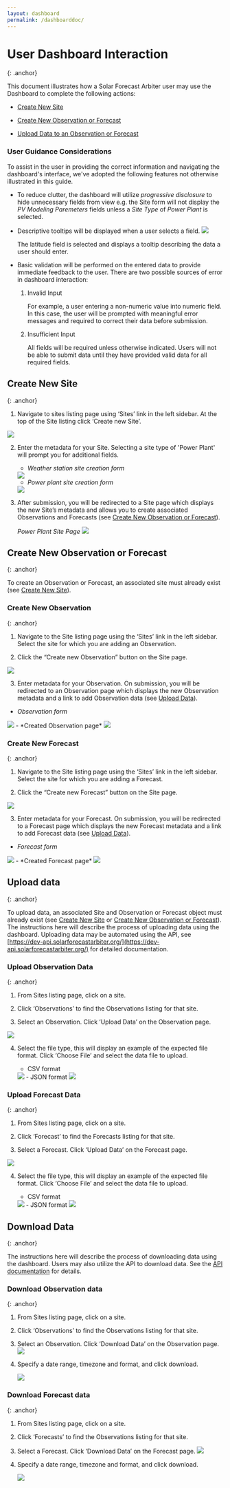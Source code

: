 ```yaml
---
layout: dashboard
permalink: /dashboarddoc/
---
```


User Dashboard Interaction
==========================
{: .anchor}

This document illustrates how a Solar Forecast Arbiter user may use the
Dashboard to complete the following actions:

-   [Create New Site](#create-new-site)

-   [Create New Observation or Forecast](#create-new-observation-or-forecast)

-   [Upload Data to an Observation or Forecast](#upload-data)

### User Guidance Considerations
To assist in the user in providing the correct information and
navigating the dashboard's interface, we've adopted the following
features not otherwise illustrated in this guide.

-  To reduce clutter, the dashboard will utilize *progressive
   disclosure* to hide unnecessary fields from view e.g. the
   Site form will not display the *PV Modeling Paremeters* fields
   unless a *Site Type* of *Power Plant* is selected.

-  Descriptive tooltips will be displayed when a user selects a field.
   <img class="my-3" src="/images/TooltipDetail.png" class="figure"/>
   <figcaption class="figure pb-2">The latitude field is selected and displays
   a tooltip describing the data a user should enter.</figcaption>

-  Basic validation will be performed on the entered data to provide
   immediate feedback to the user. There are two possible sources of
   error in dashboard interaction:

   1.  Invalid Input

       For example, a user entering a non-numeric value into numeric
       field. In this case, the user will be prompted with meaningful
       error messages and required to correct their data before submission. 

   2.  Insufficient Input

	   All fields will be required unless otherwise indicated. Users will
	   not be able to submit data until they have provided valid data
	   for all required fields.

Create New Site
-------------
{: .anchor}

1. Navigate to sites listing page using ‘Sites’ link in the left
   sidebar. At the top of the Site listing click ‘Create new Site’.
<img class="my-3" src="/images/SitesListing.png"/>

2. Enter the metadata for your Site. Selecting a site type of 
   'Power Plant' will prompt you for additional fields. 

   
   - *Weather station site creation form*
   <img class="my-3" src="/images/SiteForm.png"/>

   - *Power plant site creation form*
   <img class="my-3" src="/images/plant_site_form.png"/>

3. After submission, you will be redirected to a Site
   page which displays the new Site’s metadata and allows you
   to create associated Observations and Forecasts (see
   [Create New Observation or Forecast](#create-new-observation-or-forecast)).

   *Power Plant Site Page*
   <img class="my-3" src="/images/plant_site.png"/>


Create New Observation or Forecast
---------------------------------
{: .anchor}

To create an Observation or Forecast, an associated site must already exist (see [Create New Site](#create-new-site)).

### Create New Observation
{: .anchor} 

1.  Navigate to the Site listing page using the ‘Sites’ link in the left
	sidebar. Select the site for which you are adding an Observation.

2.  Click the “Create new Observation” button on the Site page.
  <img class="my-3" src="/images/weather_site.png"/>

3.  Enter metadata for your Observation. On submission, you will be redirected
    to an Observation page which displays the new Observation metadata and a
    link to add Observation data (see [Upload Data](#upload-observation-data)).
- *Observation form*
<img class="my-3" src="/images/weather_obs.png"/>
- *Created Observation page*
<img class="my-3" src="/images/observation.png"/>

### Create New Forecast
{: .anchor}

1.  Navigate to the Site listing page using the ‘Sites’ link in the left
	sidebar. Select the site for which you are adding a Forecast.

2.   Click the “Create new Forecast” button on the Site page.
  <img class="my-3" src="/images/plant_site.png"/>

3.  Enter metadata for your Forecast. On submission, you will be redirected
    to a Forecast page which displays the new Forecast metadata and a
    link to add Forecast data (see [Upload Data](#upload-forecast-data)).
- *Forecast form*
<img class="my-3" src="/images/forecast_form.png"/>
- *Created Forecast page*
<img class="my-e" src="/images/forecast.png"/>


Upload data
-----------
{: .anchor}

To upload data, an associated Site and Observation or Forecast object
must already exist (see [Create New Site](#create-New-site) or
[Create New Observation or Forecast](#create-new-observation-or-forecast)).
The instructions here will describe the process of
uploading data using the dashboard.
Uploading data may be automated using the API, see
[https://dev-api.solarforecastarbiter.org/](https://dev-api.solarforecastarbiter.org/)
for detailed documentation.

### Upload Observation Data
{: .anchor}

1.  From Sites listing page, click on a site.

2.  Click ‘Observations’ to find the Observations listing for that site.

3.  Select an Observation. Click ‘Upload Data’ on the Observation page.
<img class="my-3" src="/images/observation.png"/>

4.  Select the file type, this will display an example of the expected file
format. Click ‘Choose File’ and select the data file to upload.

	-  CSV format
	<img class="my-3" src="/images/obs_csv_upload.png"/>
	- JSON format
	<img class="my-3" src="/images/obs_json_upload.png"/>

### Upload Forecast Data
{: .anchor}

1.  From Sites listing page, click on a site.

2.  Click ‘Forecast’ to find the Forecasts listing for that site.

3.  Select a Forecast. Click ‘Upload Data’ on the Forecast page.
<img class="my-3" src="/images/forecast.png"/>

4.  Select the file type, this will display an example of the expected file
format. Click ‘Choose File’ and select the data file to upload.

	- CSV format
	<img class="my-3" src="/images/fx_csv_upload.png"/>
	- JSON format
	<img class="my-3" src="/images/fx_json_upload.png"/>


Download Data
-------------
{: .anchor}

The instructions here will describe the process of
downloading data using the dashboard.
Users may also utilize the API to download data. See the
[API documentation](https://dev-api.solarforecastarbiter.org/)
for details.

### Download Observation data
{: .anchor}

1.  From Sites listing page, click on a site.

2.  Click ‘Observations’ to find the Observations listing for that site.

3.  Select an Observation. Click ‘Download Data’ on the Observation page.
    <img class="my-3" src="/images/observation.png"/>

4.  Specify a date range, timezone and format, and click download.

	<img class="my-3" src="/images/obs_download.png">

### Download Forecast data
{: .anchor}

1.  From Sites listing page, click on a site.

2.  Click ‘Forecasts’ to find the Observations listing for that site.

3.  Select a Forecast. Click ‘Download Data’ on the Forecast page.
	<img class="my-3" src="/images/forecast.png"/>

4.  Specify a date range, timezone and format, and click download.

	<img class="my-3" src="/images/fx_download.png">

<div class="my-3"></div>
